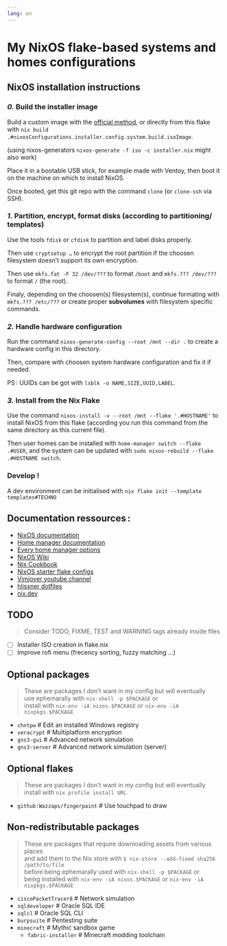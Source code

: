 ```yaml
---
lang: en
---
```


# My NixOS flake-based systems and homes configurations

## NixOS installation instructions

### _0._ Build the installer image

Build a custom image with the
[official method](https://nixos.org/manual/nixos/unstable/#sec-building-image),
or directly from this flake with
`nix build .#nixosConfigurations.installer.config.system.build.isoImage`.

(using nixos-generators `nixos-generate -f iso -c installer.nix` might also work)

Place it in a bootable USB stick, for example made with Ventoy, then boot it
on the machine on which to install NixOS.

Once booted, get this git repo with the command `clone` (or `clone-ssh` via SSH).

### _1._ Partition, encrypt, format disks (according to partitioning/ templates)

Use the tools `fdisk` or `cfdisk` to partition and label disks properly.

Then use `cryptsetup …` to encrypt the root partition if the choosen
filesystem doesn’t support its own encryption.

Then use `mkfs.fat -F 32 /dev/???` to format `/boot` and `mkfs.??? /dev/???` to
format `/` (the root).

Finaly, depending on the choosen(s) filesystem(s), continue formating with
`mkfs.??? /etc/???` or create proper **subvolumes** with filesystem specific
commands.

### _2._ Handle hardware configuration

Run the command `nixos-generate-config --root /mnt --dir .` to create a hardware
config in this directory.

Then, compare with choosen system hardware configuration and fix it if needed.

PS : UUIDs can be got with `lsblk -o NAME,SIZE,UUID,LABEL`.

### _3._ Install from the Nix Flake

Use the command `nixos-install -v --root /mnt --flake '.#HOSTNAME'` to install
NixOS from this flake (according you run this command from the same directory
as this current file).

Then user homes can be installed with `home-manager switch --flake .#USER`,
and the system can be updated with `sudo nixos-rebuild --flake .#HOSTNAME switch`.

### Develop !

A dev environment can be initialised with `nix flake init --template templates#TECHNO`

## Documentation ressources :

- [NixOS documentation](https://nixos.org/manual/nixos/stable/#sec-building-image)
- [Home manager documentation](https://nix-community.github.io/home-manager/index.html#ch-nix-flakes)
- [Every home manager options](https://nix-community.github.io/home-manager/options.html)
- [NixOS Wiki](https://nixos.wiki/wiki/Flakes)
- [Nix Cookbook](https://nixos.wiki/wiki/Nix_Cookbook)
- [NixOS starter flake configs](https://github.com/Misterio77/nix-starter-configs/tree/main)
- [Vimjoyer youtube channel](https://www.youtube.com/watch?v=bjTxiFLSNFA&list=PLko9chwSoP-15ZtZxu64k_CuTzXrFpxPE)
- [hlissner dotfiles](https://github.com/hlissner/dotfiles)
- [nix.dev](https://nix.dev)

## TODO

> Consider TODO, FIXME, TEST and WARNING tags already inside files

- [ ] Installer ISO creation in flake.nix
- [ ] Improve rofi menu (frecency sorting, fuzzy matching …)

## Optional packages

> These are packages I don’t want in my config but will eventually \
> use ephemarally with `nix-shell -p $PACKAGE` or \
> install with `nix-env -iA nixos.$PACKAGE` or `nix-env -iA nixpkgs.$PACKAGE`

- `chntpw` # Edit an installed Windows registry
- `veracrypt` # Multiplatform encryption
- `gns3-gui` # Advanced network simulation
- `gns3-server` # Advanced network simulation (server)

## Optional flakes

> These are packages I don’t want in my config but will eventually \
> install with `nix profile install URL`

- `github:Wazzaps/fingerpaint` # Use touchpad to draw

## Non-redistributable packages

> These are packages that require downloading assets from various places \
> and add them to the Nix store with `$ nix-store --add-fixed sha256 /path/to/file` \
> before being ephemarally used with `nix-shell -p $PACKAGE` or \
> being installed with `nix-env -iA nixos.$PACKAGE` or `nix-env -iA nixpkgs.$PACKAGE`

- `ciscoPacketTracer8` # Network simulation
- `sqldeveloper` # Oracle SQL IDE
- `sqlcl` # Oracle SQL CLI
- `burpsuite` # Pentesting suite
- `minecraft` # Mythic sandbox game
  - `fabric-installer` # Minecraft modding toolchain
